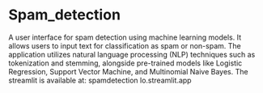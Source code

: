 # Spam_detection
A user interface for spam detection using machine learning models. It allows users to input text for classification as spam or non-spam. The application utilizes natural language processing (NLP) techniques such as tokenization and stemming, alongside pre-trained models like Logistic Regression, Support Vector Machine, and Multinomial Naive Bayes.
The streamlit is available at: spamdetection lo.streamlit.app
